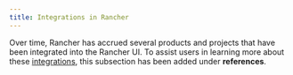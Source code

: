 ```yaml
---
title: Integrations in Rancher
---
```


Over time, Rancher has accrued several products and projects that have been integrated into the Rancher UI. To assist users in learning more about these [integrations](../docs/pages-for-subheaders/integrations-in-rancher.md), this subsection has been added under **references**. 